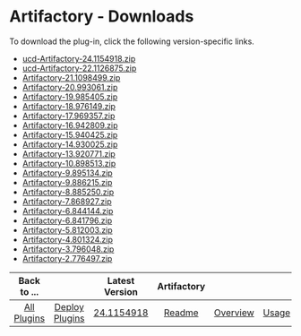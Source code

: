 
# Artifactory - Downloads

To download the plug-in, click the following version-specific links.

- [ucd-Artifactory-24.1154918.zip](https://raw.githubusercontent.com/UrbanCode/IBM-UCD-PLUGINS/main/files/Artifactory/ucd-Artifactory-24.1154918.zip)
- [ucd-Artifactory-22.1126875.zip](https://raw.githubusercontent.com/UrbanCode/IBM-UCD-PLUGINS/main/files/Artifactory/ucd-Artifactory-22.1126875.zip)
- [Artifactory-21.1098499.zip](https://raw.githubusercontent.com/UrbanCode/IBM-UCD-PLUGINS/main/files/Artifactory/Artifactory-21.1098499.zip)
- [Artifactory-20.993061.zip](https://raw.githubusercontent.com/UrbanCode/IBM-UCD-PLUGINS/main/files/Artifactory/Artifactory-20.993061.zip)
- [Artifactory-19.985405.zip](https://raw.githubusercontent.com/UrbanCode/IBM-UCD-PLUGINS/main/files/Artifactory/Artifactory-19.985405.zip)
- [Artifactory-18.976149.zip](https://raw.githubusercontent.com/UrbanCode/IBM-UCD-PLUGINS/main/files/Artifactory/Artifactory-18.976149.zip)
- [Artifactory-17.969357.zip](https://raw.githubusercontent.com/UrbanCode/IBM-UCD-PLUGINS/main/files/Artifactory/Artifactory-17.969357.zip)
- [Artifactory-16.942809.zip](https://raw.githubusercontent.com/UrbanCode/IBM-UCD-PLUGINS/main/files/Artifactory/Artifactory-16.942809.zip)
- [Artifactory-15.940425.zip](https://raw.githubusercontent.com/UrbanCode/IBM-UCD-PLUGINS/main/files/Artifactory/Artifactory-15.940425.zip)
- [Artifactory-14.930025.zip](https://raw.githubusercontent.com/UrbanCode/IBM-UCD-PLUGINS/main/files/Artifactory/Artifactory-14.930025.zip)
- [Artifactory-13.920771.zip](https://raw.githubusercontent.com/UrbanCode/IBM-UCD-PLUGINS/main/files/Artifactory/Artifactory-13.920771.zip)
- [Artifactory-10.898513.zip](https://raw.githubusercontent.com/UrbanCode/IBM-UCD-PLUGINS/main/files/Artifactory/Artifactory-10.898513.zip)
- [Artifactory-9.895134.zip](https://raw.githubusercontent.com/UrbanCode/IBM-UCD-PLUGINS/main/files/Artifactory/Artifactory-9.895134.zip)
- [Artifactory-9.886215.zip](https://raw.githubusercontent.com/UrbanCode/IBM-UCD-PLUGINS/main/files/Artifactory/Artifactory-9.886215.zip)
- [Artifactory-8.885250.zip](https://raw.githubusercontent.com/UrbanCode/IBM-UCD-PLUGINS/main/files/Artifactory/Artifactory-8.885250.zip)
- [Artifactory-7.868927.zip](https://raw.githubusercontent.com/UrbanCode/IBM-UCD-PLUGINS/main/files/Artifactory/Artifactory-7.868927.zip)
- [Artifactory-6.844144.zip](https://raw.githubusercontent.com/UrbanCode/IBM-UCD-PLUGINS/main/files/Artifactory/Artifactory-6.844144.zip)
- [Artifactory-6.841796.zip](https://raw.githubusercontent.com/UrbanCode/IBM-UCD-PLUGINS/main/files/Artifactory/Artifactory-6.841796.zip)
- [Artifactory-5.812003.zip](https://raw.githubusercontent.com/UrbanCode/IBM-UCD-PLUGINS/main/files/Artifactory/Artifactory-5.812003.zip)
- [Artifactory-4.801324.zip](https://raw.githubusercontent.com/UrbanCode/IBM-UCD-PLUGINS/main/files/Artifactory/Artifactory-4.801324.zip)
- [Artifactory-3.796048.zip](https://raw.githubusercontent.com/UrbanCode/IBM-UCD-PLUGINS/main/files/Artifactory/Artifactory-3.796048.zip)
- [Artifactory-2.776497.zip](https://raw.githubusercontent.com/UrbanCode/IBM-UCD-PLUGINS/main/files/Artifactory/Artifactory-2.776497.zip)

|Back to ...||Latest Version|Artifactory ||||
| :---: | :---: | :---: | :---: | :---: | :---: | :---: |
|[All Plugins](../../index.md)|[Deploy Plugins](../README.md)|[24.1154918](https://raw.githubusercontent.com/UrbanCode/IBM-UCD-PLUGINS/main/files/Artifactory/ucd-Artifactory-24.1154918.zip)|[Readme](README.md)|[Overview](overview.md)|[Usage](usage.md)|[Steps](steps.md)|
